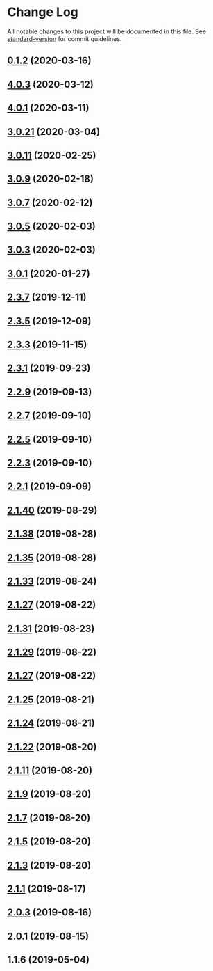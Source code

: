 # Change Log

All notable changes to this project will be documented in this file. See [standard-version](https://github.com/conventional-changelog/standard-version) for commit guidelines.

<a name="0.1.2"></a>
## [0.1.2](https://gitlab.com/nash-io-public/api-client-typescript/compare/v4.0.2...v0.1.2) (2020-03-16)



<a name="4.0.3"></a>
## [4.0.3](https://gitlab.com/nash-io-public/api-client-typescript/compare/v3.0.21...v4.0.3) (2020-03-12)



<a name="4.0.1"></a>
## [4.0.1](https://gitlab.com/nash-io-public/api-client-typescript/compare/v3.0.21...v4.0.1) (2020-03-11)



<a name="3.0.21"></a>
## [3.0.21](https://gitlab.com/nash-io-public/api-client-typescript/compare/v3.0.9...v3.0.21) (2020-03-04)



<a name="3.0.11"></a>
## [3.0.11](https://gitlab.com/nash-io-public/api-client-typescript/compare/v3.0.9...v3.0.11) (2020-02-25)



<a name="3.0.9"></a>
## [3.0.9](https://gitlab.com/nash-io-public/api-client-typescript/compare/v3.0.7...v3.0.9) (2020-02-18)



<a name="3.0.7"></a>
## [3.0.7](https://gitlab.com/nash-io-public/api-client-typescript/compare/v3.0.3...v3.0.7) (2020-02-12)



<a name="3.0.5"></a>
## [3.0.5](https://github.com/nash-io/api-client-typescript/compare/v3.0.3...v3.0.5) (2020-02-03)



<a name="3.0.3"></a>
## [3.0.3](https://github.com/nash-io/api-client-typescript/compare/v3.0.1...v3.0.3) (2020-02-03)



<a name="3.0.1"></a>
## [3.0.1](https://github.com/nash-io/api-client-typescript/compare/v2.3.7...v3.0.1) (2020-01-27)



<a name="2.3.7"></a>
## [2.3.7](https://github.com/nash-io/api-client-typescript/compare/v2.3.5...v2.3.7) (2019-12-11)



<a name="2.3.5"></a>
## [2.3.5](https://github.com/nash-io/api-client-typescript/compare/v2.3.3...v2.3.5) (2019-12-09)



<a name="2.3.3"></a>
## [2.3.3](https://github.com/nash-io/api-client-typescript/compare/v2.2.9...v2.3.3) (2019-11-15)



<a name="2.3.1"></a>
## [2.3.1](https://github.com/nash-io/api-client-typescript/compare/v2.2.9...v2.3.1) (2019-09-23)



<a name="2.2.9"></a>
## [2.2.9](https://github.com/nash-io/api-client-typescript/compare/v2.1.40...v2.2.9) (2019-09-13)



<a name="2.2.7"></a>
## [2.2.7](https://github.com/nash-io/api-client-typescript/compare/v2.2.5...v2.2.7) (2019-09-10)



<a name="2.2.5"></a>
## [2.2.5](https://github.com/nash-io/api-client-typescript/compare/v2.2.3...v2.2.5) (2019-09-10)



<a name="2.2.3"></a>
## [2.2.3](https://github.com/nash-io/api-client-typescript/compare/v2.2.1...v2.2.3) (2019-09-10)



<a name="2.2.1"></a>
## [2.2.1](https://github.com/nash-io/api-client-typescript/compare/v2.1.40...v2.2.1) (2019-09-09)



<a name="2.1.40"></a>
## [2.1.40](https://github.com/nash-io/api-client-typescript/compare/v2.1.38...v2.1.40) (2019-08-29)



<a name="2.1.38"></a>
## [2.1.38](https://github.com/nash-io/api-client-typescript/compare/v2.1.35...v2.1.38) (2019-08-28)



<a name="2.1.35"></a>
## [2.1.35](https://github.com/nash-io/api-client-typescript/compare/v2.1.33...v2.1.35) (2019-08-28)



<a name="2.1.33"></a>
## [2.1.33](https://github.com/nash-io/api-client-typescript/compare/v2.1.31...v2.1.33) (2019-08-24)



<a name="2.1.27"></a>
## [2.1.27](https://github.com/nash-io/api-client-typescript/compare/v2.1.25...v2.1.27) (2019-08-22)



<a name="2.1.31"></a>
## [2.1.31](https://github.com/nash-io/api-client-typescript/compare/v2.1.29...v2.1.31) (2019-08-23)



<a name="2.1.29"></a>
## [2.1.29](https://github.com/nash-io/api-client-typescript/compare/v2.1.25...v2.1.29) (2019-08-22)



<a name="2.1.27"></a>
## [2.1.27](https://github.com/nash-io/api-client-typescript/compare/v2.1.25...v2.1.27) (2019-08-22)



<a name="2.1.25"></a>
## [2.1.25](https://github.com/nash-io/api-client-typescript/compare/v2.1.24...v2.1.25) (2019-08-21)



<a name="2.1.24"></a>
## [2.1.24](https://github.com/nash-io/api-client-typescript/compare/v2.1.22...v2.1.24) (2019-08-21)



<a name="2.1.22"></a>
## [2.1.22](https://github.com/nash-io/api-client-typescript/compare/v2.1.11...v2.1.22) (2019-08-20)



<a name="2.1.11"></a>
## [2.1.11](https://github.com/nash-io/api-client-typescript/compare/v2.1.9...v2.1.11) (2019-08-20)



<a name="2.1.9"></a>
## [2.1.9](https://github.com/nash-io/api-client-typescript/compare/v2.1.7...v2.1.9) (2019-08-20)



<a name="2.1.7"></a>
## [2.1.7](https://github.com/nash-io/api-client-typescript/compare/v2.1.5...v2.1.7) (2019-08-20)



<a name="2.1.5"></a>
## [2.1.5](https://github.com/nash-io/api-client-typescript/compare/v2.1.3...v2.1.5) (2019-08-20)



<a name="2.1.3"></a>
## [2.1.3](https://github.com/nash-io/api-client-typescript/compare/v2.1.1...v2.1.3) (2019-08-20)



<a name="2.1.1"></a>
## [2.1.1](https://github.com/nash-io/api-client-typescript/compare/v2.0.3...v2.1.1) (2019-08-17)



<a name="2.0.3"></a>
## [2.0.3](https://github.com/nash-io/api-client-typescript/compare/v2.0.1...v2.0.3) (2019-08-16)



<a name="2.0.1"></a>
## 2.0.1 (2019-08-15)



<a name="1.1.6"></a>
## 1.1.6 (2019-05-04)
